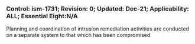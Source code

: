 ### Control: ism-1731; Revision: 0; Updated: Dec-21; Applicability: ALL; Essential Eight:N/A
<p>Planning and coordination of intrusion remediation activities are conducted on a separate system to that which has been compromised.</p>